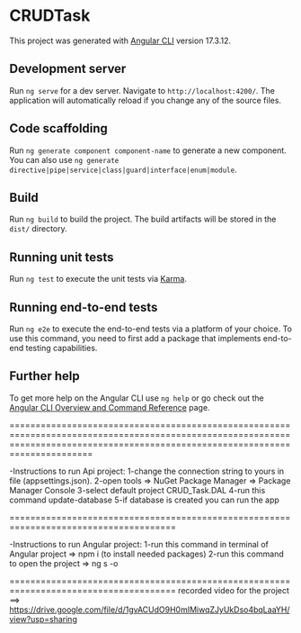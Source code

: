 # CRUDTask

This project was generated with [Angular CLI](https://github.com/angular/angular-cli) version 17.3.12.

## Development server

Run `ng serve` for a dev server. Navigate to `http://localhost:4200/`. The application will automatically reload if you change any of the source files.

## Code scaffolding

Run `ng generate component component-name` to generate a new component. You can also use `ng generate directive|pipe|service|class|guard|interface|enum|module`.

## Build

Run `ng build` to build the project. The build artifacts will be stored in the `dist/` directory.

## Running unit tests

Run `ng test` to execute the unit tests via [Karma](https://karma-runner.github.io).

## Running end-to-end tests

Run `ng e2e` to execute the end-to-end tests via a platform of your choice. To use this command, you need to first add a package that implements end-to-end testing capabilities.

## Further help

To get more help on the Angular CLI use `ng help` or go check out the [Angular CLI Overview and Command Reference](https://angular.io/cli) page.

==================================================================================================================================================================================

-Instructions to run Api project: 
1-change the connection string to yours in file (appsettings.json).
2-open tools => NuGet Package Manager => Package Manager Console 
3-select default project CRUD_Task.DAL 
4-run this command update-database 
5-if database is created you can run the app

======================================================================================

-Instructions to run Angular project: 
1-run this command in terminal of Angular project => npm i (to install needed packages) 
2-run this command to open the project => ng s -o

====================================================================================== 
recorded video for the project ==> https://drive.google.com/file/d/1gvACUdO9H0mIMiwqZJyUkDso4bqLaaYH/view?usp=sharing
